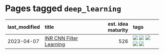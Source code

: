 # Pages tagged `deep_learning`

|last_modified|title|est. idea maturity|tags
|:---|:---|---:|:---|
|2023-04-07|[INR CNN Filter Learning](../INR_CNN_filter_learning.md)|526|[![](https://img.shields.io/badge/tag-CNN-fe6d78)](../tags/CNN.md) [![](https://img.shields.io/badge/tag-INR-4377c4)](../tags/INR.md) [![](https://img.shields.io/badge/tag-deep_learning-b443ff)](../tags/deep_learning.md) [![](https://img.shields.io/badge/tag-experimental-9c3a4a)](../tags/experimental.md) [![](https://img.shields.io/badge/tag-filter_learning-37db7)](../tags/filter_learning.md)|